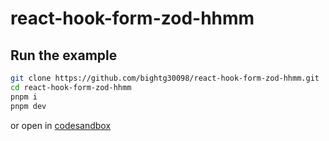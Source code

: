 # react-hook-form-zod-hhmm

## Run the example

```bash
git clone https://github.com/bightg30098/react-hook-form-zod-hhmm.git
cd react-hook-form-zod-hhmm
pnpm i
pnpm dev
```

or open in [codesandbox](https://codesandbox.io/s/github/bightg30098/react-hook-form-zod-hhmm)
